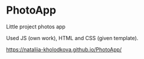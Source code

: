 # PhotoApp
Little project photos app

Used JS (own work), HTML and CSS (given template).

https://nataliia-kholodkova.github.io/PhotoApp/
